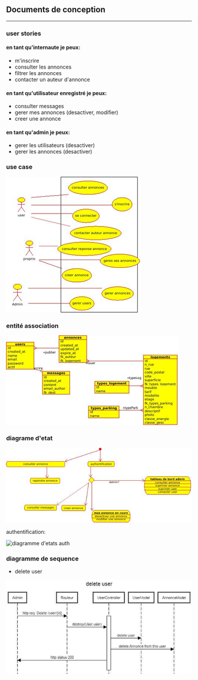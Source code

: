 ## Documents de conception

---

### user stories

#### en tant qu'internaute je peux:
* m'inscrire
* consulter les annonces
* filtrer les annonces
* contacter un auteur d'annonce

#### en tant qu'utilisateur enregistré je peux:
* consulter messages
* gerer mes annonces (desactiver, modifier)
* creer une annonce

#### en tant qu'admin je peux:
* gerer les utilisateurs (desactiver) 
* gerer les annonces (desactiver) 


### use case
![use case](./useCaseAnnonceImmob.jpeg)

### entité association
![entité asssociation](./entiteRelationImmob.jpg)

### diagrame d'etat

![diagramme d'etats](./etatsAnnImmob2.jpeg)

authentification:

![diagramme d'etats auth](./etatsAnnImmob_Auth.jpeg)

### diagramme de sequence 

* delete user

![diagramme sequence](./sequence_delete_user.jpg)
